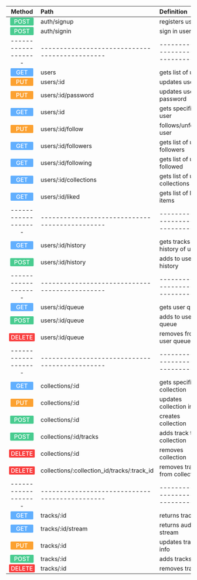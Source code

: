 <style>
get {
	color: #fff;
    font-weight: 500;
    padding: 1px 15px 1px 15px;
    border-radius: 2px;
    background: #61AFFE;
}

get:before {
	content: "GET"
}

post {
	color: #fff;
    font-weight: 500;
    padding: 1px 10px 1px 10px;
    border-radius: 2px;
    background: #49CC90;
}

post:before {
	content: "POST"
}

put {
	color: #fff;
    font-weight: 500;
    padding: 1px 15px 1px 15px;
    border-radius: 2px;
    background: #FCA130;
}

put:before {
	content: "PUT"
}

delete {
	color: #fff;
    font-weight: 500;
    padding: 1px 5px 1px 5px;
    border-radius: 2px;
    background: #F93E3E;
}

delete:before {
	content: "DELETE"
}
</style>

                 
| Method            | Path                                         | Definition                      |
|:-----------------:|:-------------------------------------------- | :------------------------------ |
| <post></post>     | auth/signup                                  | registers user                  |
| <post></post>     | auth/signin                                  | sign in user                    |
|-------------------|----------------------------------------------|---------------------------------|
| <get></get>       | users                                        | gets list of users              |
| <put></put>       | users/:id                                    | updates user info               |
| <put></put>       | users/:id/password                           | updates user password           |
| <get></get>       | users/:id                                    | gets specific user              |
| <put></put>       | users/:id/follow                             | follows/unfollows user          |
| <get></get>       | users/:id/followers                          | gets list of user followers     |
| <get></get>       | users/:id/following                          | gets list of users followed     |
| <get></get>       | users/:id/collections                        | gets list of user collections   |
| <get></get>       | users/:id/liked                              | gets list of liked items        |
|-------------------|----------------------------------------------|---------------------------------|
| <get></get>       | users/:id/history                            | gets tracks history of user     |
| <post></post>     | users/:id/history                            | adds to user history            |
|-------------------|----------------------------------------------|---------------------------------|
| <get></get>       | users/:id/queue                              | gets user queue                 |
| <post></post>     | users/:id/queue                              | adds to user queue              |
| <delete></delete> | users/:id/queue                              | removes from user queue         |
|-------------------|----------------------------------------------|---------------------------------|
| <get></get>       | collections/:id                              | gets specific collection        |
| <put></put>       | collections/:id                              | updates collection info         |
| <post></post>     | collections/:id                              | creates collection              |
| <post></post>     | collections/:id/tracks                       | adds track to collection        |
| <delete></delete> | collections/:id                              | removes collection              |
| <delete></delete> | collections/:collection_id/tracks/:track_id  | removes track from collection   |
|-------------------|----------------------------------------------|---------------------------------|
| <get></get>       | tracks/:id                                   | returns track info              |
| <get></get>       | tracks/:id/stream                            | returns audio stream            |
| <put></put>       | tracks/:id                                   | updates track info              |
| <post></post>     | tracks/:id                                   | adds tracks                     |
| <delete></delete> | tracks/:id                                   | removes track                   |